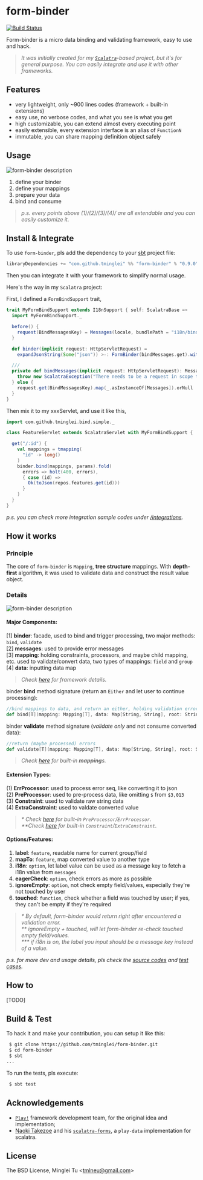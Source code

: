 form-binder
===========
[![Build Status](https://travis-ci.org/tminglei/form-binder.svg?branch=master)](https://travis-ci.org/tminglei/form-binder)


Form-binder is a micro data binding and validating framework, easy to use and hack.

> _It was initially created for my [`Scalatra`](https://github.com/scalatra/scalatra)-based project, but it's for general purpose. You can easily integrate and use it with other frameworks._



Features
-------------
- very lightweight, only ~900 lines codes (framework + built-in extensions)
- easy use, no verbose codes, and what you see is what you get
- high customizable, you can extend almost every executing point
- easily extensible, every extension interface is an alias of `FunctionN`
- immutable, you can share mapping definition object safely



Usage
-------------
![form-binder description](https://github.com/tminglei/form-binder/raw/master/form-binder-desc.png)

1. define your binder
2. define your mappings
3. prepare your data
4. bind and consume


> _p.s. every points above (1)/(2)/(3)/(4)/ are all extendable and you can easily customize it._  



Install & Integrate
--------------------
To use `form-binder`, pls add the dependency to your [sbt](http://www.scala-sbt.org/ "slick-sbt") project file:
```scala
libraryDependencies += "com.github.tminglei" %% "form-binder" % "0.9.0"
```

Then you can integrate it with your framework to simplify normal usage. 

Here's the way in my `Scalatra` project:

First, I defined a `FormBindSupport` trait,
```scala
trait MyFormBindSupport extends I18nSupport { self: ScalatraBase =>
  import MyFormBindSupport._

  before() {
    request(BindMessagesKey) = Messages(locale, bundlePath = "i18n/bind-messages")
  }

  def binder(implicit request: HttpServletRequest) =
    expandJsonString(Some("json")) >-: FormBinder(bindMessages.get).withErr(errsToJson4s)

  ///
  private def bindMessages(implicit request: HttpServletRequest): Messages = if (request == null) {
    throw new ScalatraException("There needs to be a request in scope to call bindMessages")
  } else {
    request.get(BindMessagesKey).map(_.asInstanceOf[Messages]).orNull
  }
}
```
Then mix it to my xxxServlet, and use it like this,
```scala
import com.github.tminglei.bind.simple._

class FeatureServlet extends ScalatraServlet with MyFormBindSupport {

  get("/:id") {
    val mappings = tmapping(
      "id" -> long()
    )
    binder.bind(mappings, params).fold(
      errors => holt(400, errors),
      { case (id) =>
        Ok(toJson(repos.features.get(id)))
      }
    )
  }
}
```

_p.s. you can check more integration sample codes under  [/integrations](https://github.com/tminglei/form-binder/tree/master/integrations)._


How it works
--------------------
### Principle
The core of `form-binder` is `Mapping`, **tree structure** mappings. With **depth-first** algorithm, it was used to validate data and construct the result value object.

### Details

![form-binder description](https://github.com/tminglei/form-binder/raw/master/form-binder-desc.png)

#### Major Components:  
[1] **binder**: facade, used to bind and trigger processing, two major methods: `bind`, `validate`  
[2] **messages**: used to provide error messages  
[3] **mapping**: holding constraints, processors, and maybe child mapping, etc. used to validate/convert data, two types of mappings: `field` and `group`  
[4] **data**: inputting data map  

> _Check [here](https://github.com/tminglei/form-binder/blob/master/src/main/scala/com/github/tminglei/bind/Framework.scala) for framework details._

binder **bind** method signature (return an `Either` and let user to continue processing):
```scala
//bind mappings to data, and return an either, holding validation errors (left) or converted value (right)
def bind[T](mapping: Mapping[T], data: Map[String, String], root: String = ""): Either[R, T]
```

binder **validate** method signature (_validate only_ and not consume converted data):
```scala
//return (maybe processed) errors
def validate[T](mapping: Mapping[T], data: Map[String, String], root: String = "")
```

> _Check [here](https://github.com/tminglei/form-binder/blob/master/src/main/scala/com/github/tminglei/bind/Mappings.scala) for built-in **mapping**s._  

#### Extension Types:  
(1) **ErrProcessor**: used to process error seq, like converting it to json  
(2) **PreProcessor**: used to pre-process data, like omitting `$` from `$3,013`  
(3) **Constraint**: used to validate raw string data  
(4) **ExtraConstraint**: used to valdate converted value  

> _* Check [here](https://github.com/tminglei/form-binder/blob/master/src/main/scala/com/github/tminglei/bind/Processors.scala) for built-in `PreProcessor`/`ErrProcessor`._  
> _**Check [here](https://github.com/tminglei/form-binder/blob/master/src/main/scala/com/github/tminglei/bind/Constraints.scala) for built-in `Constraint`/`ExtraConstraint`._

#### Options/Features:  
1) **label**: `feature`, readable name for current group/field  
2) **mapTo**: `feature`, map converted value to another type  
3) **i18n**: `option`, let label value can be used as a message key to fetch a i18n value from `messages`   
4) **eagerCheck**: `option`, check errors as more as possible  
5) **ignoreEmpty**: `option`, not check empty field/values, especially they're not touched by user  
6) **touched**: `function`, check whether a field was touched by user; if yes, they can't be empty if they're required  

> _* By default, form-binder would return right after encountered a validation error._  
> _** ignoreEmpty + touched, will let form-binder re-check touched empty field/values._  
> _*** if i18n is on, the label you input should be a message key instead of a value._


_p.s. for more dev and usage details, pls check the [source codes](https://github.com/tminglei/form-binder/tree/master/src/main/scala/com/github/tminglei/bind) and [test cases](https://github.com/tminglei/form-binder/tree/master/src/test/scala/com/github/tminglei/bind)._



How to
--------------------
[TODO]



Build & Test
-------------------
To hack it and make your contribution, you can setup it like this:
```bash
 $ git clone https://github.com/tminglei/form-binder.git
 $ cd form-binder
 $ sbt
...
```
To run the tests, pls execute:
```bash
 $ sbt test
```



Acknowledgements
-----------------
- [`Play!`](https://github.com/playframework/playframework) framework development team, for the original idea and implementation;
- [Naoki Takezoe](https://github.com/takezoe) and his [`scalatra-forms`](https://github.com/takezoe/scalatra-forms), a `play-data` implementation for scalatra.


License
---------
The BSD License, Minglei Tu &lt;tmlneu@gmail.com&gt;
